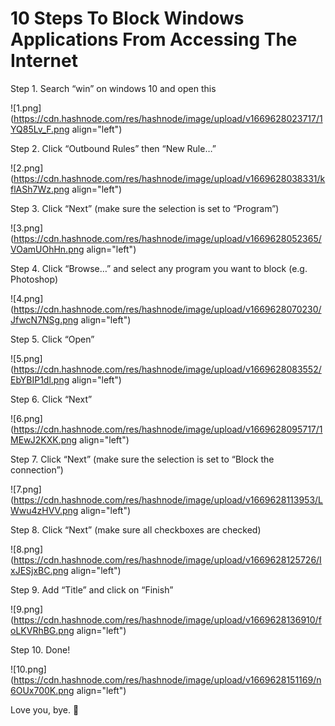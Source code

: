 # 10 Steps To Block Windows Applications From Accessing The Internet

Step 1. Search “win” on windows 10 and open this

![1.png](https://cdn.hashnode.com/res/hashnode/image/upload/v1669628023717/1YQ85Lv_F.png align="left")

Step 2. Click “Outbound Rules” then “New Rule…”

![2.png](https://cdn.hashnode.com/res/hashnode/image/upload/v1669628038331/kflASh7Wz.png align="left")

Step 3. Click “Next” (make sure the selection is set to “Program”)

![3.png](https://cdn.hashnode.com/res/hashnode/image/upload/v1669628052365/VOamUOhHn.png align="left")

Step 4. Click “Browse…” and select any program you want to block (e.g. Photoshop)

![4.png](https://cdn.hashnode.com/res/hashnode/image/upload/v1669628070230/JfwcN7NSg.png align="left")

Step 5. Click “Open”

![5.png](https://cdn.hashnode.com/res/hashnode/image/upload/v1669628083552/EbYBIP1dl.png align="left")

Step 6. Click “Next”

![6.png](https://cdn.hashnode.com/res/hashnode/image/upload/v1669628095717/1MEwJ2KXK.png align="left")

Step 7. Click “Next” (make sure the selection is set to “Block the connection”)

![7.png](https://cdn.hashnode.com/res/hashnode/image/upload/v1669628113953/LWwu4zHVV.png align="left")

Step 8. Click “Next”  (make sure all checkboxes are checked)

![8.png](https://cdn.hashnode.com/res/hashnode/image/upload/v1669628125726/IxJESjxBC.png align="left")

Step 9. Add “Title” and click on “Finish”

![9.png](https://cdn.hashnode.com/res/hashnode/image/upload/v1669628136910/foLKVRhBG.png align="left")

Step 10. Done!

![10.png](https://cdn.hashnode.com/res/hashnode/image/upload/v1669628151169/n6OUx700K.png align="left")

Love you, bye. 🥰
